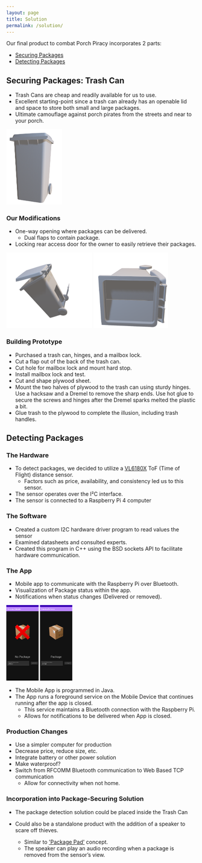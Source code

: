 ```yaml
---
layout: page
title: Solution
permalink: /solution/
---
```


Our final product to combat Porch Piracy incorporates 2 parts:
* [Securing Packages](#securing-packages-trash-can)
* [Detecting Packages](#detecting-packages)

## Securing Packages: Trash Can

* Trash Cans are cheap and readily available for us to use​.
* Excellent starting-point since a trash can already has​ an openable lid​ and space to store both small and large packages.
* Ultimate camouflage against porch pirates from the streets and near to your porch​.

<img src="/res/solution/trash_can_2.png" alt="Trash Can" height=200>

### Our Modifications
* One-way opening where packages can be delivered​.
    - Dual flaps to contain package​.
* Locking rear access door for the owner to easily retrieve their packages​.

<img src="/res/solution/trash_can_1.png" alt="Trash Can" height=200>
<img src="/res/solution/trash_can_3.png" alt="Trash Can" height=200>

### Building Prototype
* Purchased a trash can, ​hinges, and a mailbox ​lock​.
* Cut a flap out of ​the back of the ​trash can​.
* Cut hole for mailbox ​lock and mount ​hard stop​.
* Install mailbox ​lock and test​.
* Cut and shape plywood ​sheet​.
* Mount the two halves of plywood to the trash can using sturdy hinges. Use a hacksaw and a Dremel to remove the sharp ends. Use hot glue to secure the screws and hinges after the Dremel sparks melted the plastic a bit. ​
* Glue trash to the ​plywood to complete ​the illusion, including ​trash handles​.

## Detecting Packages
### The Hardware
* To detect packages, we decided to utilize a [VL6180X](https://www.adafruit.com/product/3316) ToF (Time of Flight) distance sensor.
    * Factors such as price, availability, and consistency led us to this sensor.
* The sensor operates over the I²C interface.
* The sensor is connected to a Raspberry Pi 4 computer

### The Software
* Created a custom I2C hardware driver program to read values the sensor​
* Examined datasheets and consulted experts.​
* Created this program in C++ using the BSD sockets API to facilitate hardware communication.​

### The App
* Mobile app to communicate with the Raspberry Pi over Bluetooth.​
* Visualization of Package status within the app.​
* Notifications when status changes (Delivered or removed).​

<img src="/res/solution/app.png" alt="Trash Can" height=200>

* The Mobile App is programmed in Java.​
* The App runs a foreground service on the Mobile Device that continues running after the app is closed.​
    - This service maintains a Bluetooth connection with the Raspberry Pi.​
    - Allows for notifications to be delivered when App is closed.​

### Production Changes
* Use a simpler computer for production​
* Decrease price, reduce size, etc.​
* Integrate battery or other power solution​
* Make waterproof?​
* Switch from RFCOMM Bluetooth communication to Web Based TCP communication​
    - Allow for connectivity when not home.​

### Incorporation into Package-Securing Solution
* The package detection solution could be placed inside the Trash Can​
* Could also be a standalone product with the addition of a speaker to scare off thieves.​
    - Similar to ['Package Pad'](/brainstorming/#package-detecting-pad) concept.
    - The speaker can play an audio recording when a package is removed from the sensor’s view.​

    ​